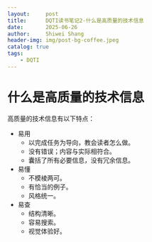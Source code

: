 ```yaml
---
layout:     post
title:      DQTI读书笔记2-什么是高质量的技术信息
date:       2025-06-26
author:     Shiwei Shang
header-img: img/post-bg-coffee.jpeg
catalog: true
tags:
    - DQTI
---
```

# 什么是高质量的技术信息
高质量的技术信息有以下特点：
 
- 易用
    - 以完成任务为导向，教会读者怎么做。
    - 没有错误；内容与实际相符合。
    - 囊括了所有必要信息，没有冗余信息。
- 易懂
    - 不模棱两可。
    - 有恰当的例子。
    - 风格统一。
- 易查
    - 结构清晰。
    - 容易搜索。
    - 视觉体验好。
